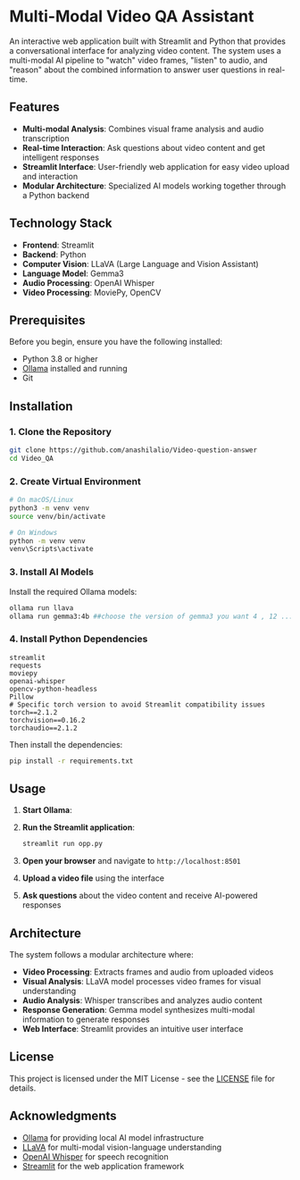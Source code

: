 ﻿# Multi-Modal Video QA Assistant

An interactive web application built with Streamlit and Python that provides a conversational interface for analyzing video content. The system uses a multi-modal AI pipeline to "watch" video frames, "listen" to audio, and "reason" about the combined information to answer user questions in real-time.

## Features

- **Multi-modal Analysis**: Combines visual frame analysis and audio transcription
- **Real-time Interaction**: Ask questions about video content and get intelligent responses
- **Streamlit Interface**: User-friendly web application for easy video upload and interaction
- **Modular Architecture**: Specialized AI models working together through a Python backend

## Technology Stack

- **Frontend**: Streamlit
- **Backend**: Python
- **Computer Vision**: LLaVA (Large Language and Vision Assistant)
- **Language Model**: Gemma3
- **Audio Processing**: OpenAI Whisper
- **Video Processing**: MoviePy, OpenCV

## Prerequisites

Before you begin, ensure you have the following installed:

- Python 3.8 or higher
- [Ollama](https://ollama.ai/) installed and running
- Git

## Installation

### 1. Clone the Repository

```bash
git clone https://github.com/anashilalio/Video-question-answer
cd Video_QA
```

### 2. Create Virtual Environment

```bash
# On macOS/Linux
python3 -m venv venv
source venv/bin/activate

# On Windows
python -m venv venv
venv\Scripts\activate
```

### 3. Install AI Models

Install the required Ollama models:

```bash
ollama run llava
ollama run gemma3:4b ##choose the version of gemma3 you want 4 , 12 ...
```

### 4. Install Python Dependencies


```text
streamlit
requests
moviepy
openai-whisper
opencv-python-headless
Pillow
# Specific torch version to avoid Streamlit compatibility issues
torch==2.1.2
torchvision==0.16.2
torchaudio==2.1.2
```

Then install the dependencies:

```bash
pip install -r requirements.txt
```

## Usage

1. **Start Ollama**:
   

2. **Run the Streamlit application**:
   ```bash
   streamlit run opp.py
   ```

3. **Open your browser** and navigate to `http://localhost:8501`

4. **Upload a video file** using the interface

5. **Ask questions** about the video content and receive AI-powered responses

## Architecture

The system follows a modular architecture where:

- **Video Processing**: Extracts frames and audio from uploaded videos
- **Visual Analysis**: LLaVA model processes video frames for visual understanding
- **Audio Analysis**: Whisper transcribes and analyzes audio content
- **Response Generation**: Gemma model synthesizes multi-modal information to generate responses
- **Web Interface**: Streamlit provides an intuitive user interface



## License

This project is licensed under the MIT License - see the [LICENSE](LICENSE) file for details.


## Acknowledgments

- [Ollama](https://ollama.ai/) for providing local AI model infrastructure
- [LLaVA](https://llava-vl.github.io/) for multi-modal vision-language understanding
- [OpenAI Whisper](https://openai.com/research/whisper) for speech recognition
- [Streamlit](https://streamlit.io/) for the web application framework
